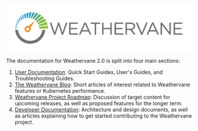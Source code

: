 ![Weathervane](images/VMW-Weathervane-Logo-SML.png)

The documentation for Weathervane 2.0 is split into four main sections:
1. [User Documentation](userDocs/README.md): Quick Start Guides, User's Guides, and Troubleshooting Guides.
2. [The Weathervane Blog](blog/README.md): Short articles of interest related to Weathervane features or Kubernetes performance.
3. [Weathervane Project Roadmap](roadmap/README.md): Discussion of target content for upcoming releases, as well as proposed features for the longer term.
4. [Developer Documentation](developerDocs/README.md): Architecture and design documents, as well as articles explaining how to get started contributing to the Weathervane project.
